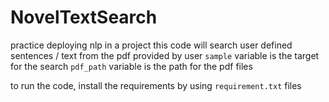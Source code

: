 # NovelTextSearch
practice deploying nlp in a project
this code will search user defined sentences / text from the pdf provided by user
<code>sample</code> variable is the target for the search
<code>pdf_path</code> variable is the path for the pdf files

to run the code, install the requirements by using <code>requirement.txt</code> files

